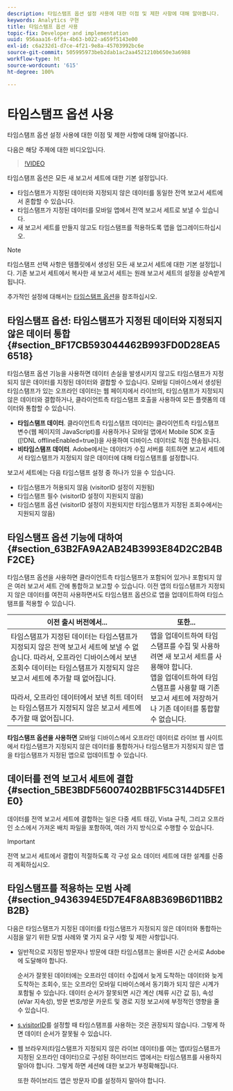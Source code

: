 ```yaml
---
description: 타임스탬프 옵션 설정 사용에 대한 이점 및 제한 사항에 대해 알아봅니다.
keywords: Analytics 구현
title: 타임스탬프 옵션 사용
topic-fix: Developer and implementation
uuid: 956aaa16-6ffa-4b63-b022-a659f5143e00
exl-id: c6a232d1-d7ce-4f21-9e8a-45703992bc6e
source-git-commit: 505995973beb2dab1ac2aa4521210b650e3a6988
workflow-type: ht
source-wordcount: '615'
ht-degree: 100%

---
```


# 타임스탬프 옵션 사용

타임스탬프 옵션 설정 사용에 대한 이점 및 제한 사항에 대해 알아봅니다.

다음은 해당 주제에 대한 비디오입니다.

>[!VIDEO](https://video.tv.adobe.com/v/335740/?quality=12)

타임스탬프 옵션은 모든 새 보고서 세트에 대한 기본 설정입니다.

* 타임스탬프가 지정된 데이터와 지정되지 않은 데이터를 동일한 전역 보고서 세트에서 혼합할 수 있습니다.
* 타임스탬프가 지정된 데이터를 모바일 앱에서 전역 보고서 세트로 보낼 수 있습니다.
* 새 보고서 세트를 만들지 않고도 타임스탬프를 적용하도록 앱을 업그레이드하십시오.

>[!NOTE]
>
>타임스탬프 선택 사항은 템플릿에서 생성된 모든 새 보고서 세트에 대한 기본 설정입니다. 기존 보고서 세트에서 복사한 새 보고서 세트는 원래 보고서 세트의 설정을 상속받게 됩니다.

추가적인 설정에 대해서는 [타임스탬프 옵션](https://experienceleague.adobe.com/docs/analytics/admin/admin-tools/timestamp-optional.html?lang=ko-KR)을 참조하십시오.

## 타임스탬프 옵션: 타임스탬프가 지정된 데이터와 지정되지 않은 데이터 통합 {#section_BF17CB593044462B993FD0D28EA56518}

타임스탬프 옵션 기능을 사용하면 데이터 손실을 발생시키지 않고도 타임스탬프가 지정되지 않은 데이터를 지정된 데이터와 결합할 수 있습니다. 모바일 디바이스에서 생성된 타임스탬프가 있는 오프라인 데이터는 웹 페이지에서 라이브의, 타임스탬프가 지정되지 않은 데이터와 결합하거나, 클라이언트측 타임스탬프 호출을 사용하여 모든 플랫폼의 데이터와 통합할 수 있습니다.

* **타임스탬프 데이터**. 클라이언트측 타임스탬프 데이터는 클라이언트측 타임스탬프 변수(웹 페이지의 JavaScript)를 사용하거나 모바일 앱에서 Mobile SDK 호출([!DNL offlineEnabled=true])을 사용하여 디바이스 데이터로 직접 전송됩니다.
* **비타임스탬프 데이터**. Adobe에서는 데이터가 수집 서버를 히트하면 보고서 세트에서 타임스탬프가 지정되지 않은 데이터에 대해 타임스탬프를 설정합니다.

보고서 세트에는 다음 타임스탬프 설정 중 하나가 있을 수 있습니다.

* 타임스탬프가 허용되지 않음 (visitorID 설정이 지원됨)
* 타임스탬프 필수 (visitorID 설정이 지원되지 않음)
* 타임스탬프 옵션 (visitorID 설정이 지원되지만 타임스탬프가 지정된 조회수에서는 지원되지 않음)

## 타임스탬프 옵션 기능에 대하여 {#section_63B2FA9A2AB24B3993E84D2C2B4BF2CE}

타임스탬프 옵션을 사용하면 클라이언트측 타임스탬프가 포함되어 있거나 포함되지 않은 여러 보고서 세트 간에 통합하고 보고할 수 있습니다. 이전 앱의 타임스탬프가 지정되지 않은 데이터를 여전히 사용하면서도 타임스탬프 옵션으로 앱을 업데이트하여 타임스탬프를 적용할 수 있습니다.

| 이전 출시 버전에서... | 또한... |
|--- |--- |
| 타임스탬프가 지정된 데이터는 타임스탬프가 지정되지 않은 전역 보고서 세트에 보낼 수 없습니다. 따라서, 오프라인 디바이스에서 보낸 조회수 데이터는 타임스탬프가 지정되지 않은 보고서 세트에 추가할 때 없어집니다. <br/><br/>따라서, 오프라인 데이터에서 보낸 히트 데이터는 타임스탬프가 지정되지 않은 보고서 세트에 추가할 때 없어집니다. | 앱을 업데이트하여 타임스탬프를 수집 및 사용하려면 새 보고서 세트를 사용해야 합니다. <br/>앱을 업데이트하여 타임스탬프를 사용할 때 기존 보고서 세트에 저장하거나 기존 데이터를 통합할 수 없습니다. |

**타임스탬프 옵션을 사용하면** 모바일 디바이스에서 오프라인 데이터로 라이브 웹 사이트에서 타임스탬프가 지정되지 않은 데이터를 통합하거나 타임스탬프가 지정되지 않은 앱을 타임스탬프가 지정된 앱으로 업데이트할 수 있습니다.

## 데이터를 전역 보고서 세트에 결합 {#section_5BE3BDF56007402BB1F5C3144D5FE1E0}

데이터를 전역 보고서 세트에 결합하는 일은 다중 세트 태깅, Vista 규칙, 그리고 오프라인 소스에서 가져온 배치 파일을 포함하여, 여러 가지 방식으로 수행할 수 있습니다.

>[!IMPORTANT]
>
>전역 보고서 세트에서 결합이 적절하도록 각 구성 요소 데이터 세트에 대한 설계를 신중히 계획하십시오.

## 타임스탬프를 적용하는 모범 사례 {#section_9436394E5D7E4F8A8B369B6D11BB2B2B}

다음은 타임스탬프가 지정된 데이터를 타임스탬프가 지정되지 않은 데이터와 통합하는 시점을 알기 위한 모범 사례와 몇 가지 요구 사항 및 제한 사항입니다.

* 일반적으로 지정된 방문자나 방문에 대한 타임스탬프는 올바른 시간 순서로 Adobe에 도달해야 합니다.

   순서가 잘못된 데이터에는 오프라인 데이터 수집에서 늦게 도착하는 데이터와 늦게 도착하는 조회수, 또는 오프라인 모바일 디바이스에서 동기화가 되지 않은 시계가 포함될 수 있습니다. 데이터 순서가 잘못되면 시간 계산 (체류 시간 값 등), 속성 (eVar 지속성), 방문 번호/방문 카운트 및 경로 지정 보고서에 부정적인 영향을 줄 수 있습니다.

* [s.visitorID](/help/implement/vars/config-vars/visitorid.md)를 설정할 때 타임스탬프를 사용하는 것은 권장되지 않습니다. 그렇게 하면 데이터 순서가 잘못될 수 있습니다.

* 웹 브라우저(타임스탬프가 지정되지 않은 라이브 데이터)를 여는 앱(타임스탬프가 지정된 오프라인 데이터)으로 구성된 하이브리드 앱에서는 타임스탬프를 사용하지 말아야 합니다. 그렇게 하면 세션에 대한 보고가 부정확해집니다.

   또한 하이브리드 앱은 방문자 ID를 설정하지 말아야 합니다.
